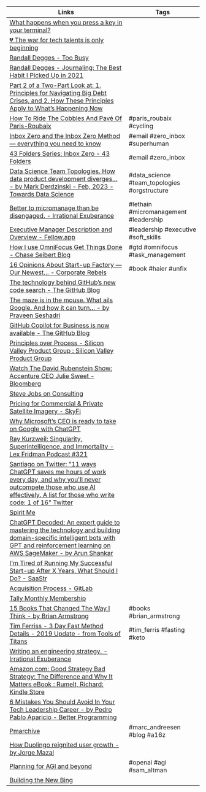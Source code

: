 | Links | Tags |
| ----- | ---- |
| [What happens when you press a key in your terminal?](https://jvns.ca/blog/2022/07/20/pseudoterminals/) |  |
| [💔 The war for tech talents is only beginning](https://www.icopilots.com/the-war-for-talents/) |  |
| [Randall Degges - Too Busy](https://www.rdegges.com/2017/too-busy/) |  |
| [Randall Degges - Journaling: The Best Habit I Picked Up in 2021](https://www.rdegges.com/2022/journaling-the-best-habit-i-picked-up-in-2021/) |  |
| [Part 2 of a Two-Part Look at: 1. Principles for Navigating Big Debt Crises, and 2. How These Principles Apply to What’s Happening Now](https://www.linkedin.com/pulse/part-2-two-part-look-1-principles-navigating-big-debt-ray-dalio/) |  |
| [How To Ride The Cobbles And Pavé Of Paris-Roubaix](https://youtu.be/PVXWhEmeuxM) | #paris_roubaix #cycling |
| [Inbox Zero and the Inbox Zero Method — everything you need to know](https://blog.superhuman.com/inbox-zero-method/?fbclid=PAAabqpnKq5NZMqL2K3ZLfIcdkNfJOpdRYC8RqlizVzSQ5rPPreZpaNdSrzY4) | #email #zero_inbox #superhuman|
| [43 Folders Series: Inbox Zero - 43 Folders](https://www.43folders.com/43-folders-series-inbox-zero) | #email #zero_inbox |
| [Data Science Team Topologies. How data product development diverges… - by Mark Derdzinski - Feb, 2023 -Towards Data Science](https://towardsdatascience.com/data-science-team-topologies-b6844d4e2fa4) | #data_science #team_topologies #orgstructure |
| [Better to micromanage than be disengaged. - Irrational Exuberance](https://lethain.com/better-micromanage-than-disengaged/) | #lethain #micromanagement #leadership |
| [Executive Manager Description and Overview - Fellow.app](https://fellow.app/blog/management/executive-manager-description-and-overview/) | #leadership #executive #soft_skills|
| [How I use OmniFocus Get Things Done - Chase Seibert Blog](https://chase-seibert.github.io/blog/2022/06/06/how-i-get-things-done-with-omnifocus.html) | #gtd #omnifocus #task_management|
| [16 Opinions About Start-up Factory — Our Newest… - Corporate Rebels](https://www.corporate-rebels.com/blog/haier-book-blurbs) | #book #haier #unfix |
| [The technology behind GitHub’s new code search - The GitHub Blog](https://github.blog/2023-02-06-the-technology-behind-githubs-new-code-search/) |  |
| [The maze is in the mouse. What ails Google. And how it can turn… - by Praveen Seshadri](https://medium.com/@pravse/the-maze-is-in-the-mouse-980c57cfd61a) |  |
| [GitHub Copilot for Business is now available - The GitHub Blog](https://github.blog/2023-02-14-github-copilot-for-business-is-now-available/) |  |
| [Principles over Process - Silicon Valley Product Group : Silicon Valley Product Group](https://www.svpg.com/principles-over-process/) |  |
| [Watch The David Rubenstein Show: Accenture CEO Julie Sweet - Bloomberg](https://www.bloomberg.com/news/videos/2021-10-07/the-david-rubenstein-show-julie-sweet) |  |
| [Steve Jobs on Consulting](https://youtu.be/-c4CNB80SRc) |  |
| [Pricing for Commercial &amp; Private Satellite Imagery - SkyFi](https://www.skyfi.com/pricing) |  |
| [Why Microsoft’s CEO is ready to take on Google with ChatGPT](https://youtu.be/QinFy0RFDr8) |  |
| [Ray Kurzweil: Singularity, Superintelligence, and Immortality - Lex Fridman Podcast #321](https://youtu.be/ykY69lSpDdo) |  |
| [Santiago on Twitter: "11 ways ChatGPT saves me hours of work every day, and why you'll never outcompete those who use AI effectively. A list for those who write code: 1 of 16"  Twitter](https://twitter.com/svpino/status/1624392828154712064) | |
| [Spirit Me](https://spiritme.tech/) |  |
| [ChatGPT Decoded: An expert guide to mastering the technology and building domain-specific intelligent bots with GPT and reinforcement learning on AWS SageMaker - by Arun Shankar](https://itnext.io/chatgpt-decoded-an-expert-guide-to-mastering-the-technology-and-building-domain-specific-3a95b42827bb) |  |
| [I&#039;m Tired of Running My Successful Start-up After X Years. What Should I Do? - SaaStr](https://www.saastr.com/the-holidays-part-1-im-tired-of-running-my-successful-start-up-after-x-years-what-should-i-do/) |  |
| [Acquisition Process - GitLab](https://about.gitlab.com/handbook/acquisitions/acquisition-process/) |  |
| [Tally Monthly Membership](https://tallyhealth.com/products/membership) | |
| [15 Books That Changed The Way I Think - by Brian Armstrong](https://barmstrong.medium.com/14-books-that-changed-the-way-i-think-dcab51f1d50c) | #books #brian_armstrong |
| [Tim Ferriss - 3 Day Fast Method Details - 2019 Update - from Tools of Titans](https://fastlifehacks.com/tim-ferriss-3-day-fast-method/) | #tim_ferris #fasting #keto|
| [Writing an engineering strategy. - Irrational Exuberance](https://lethain.com/eng-strategies) |  |
| [Amazon.com: Good Strategy Bad Strategy: The Difference and Why It Matters eBook : Rumelt, Richard: Kindle Store](https://www.amazon.com/dp/B004J4WKEC) |  |
| [6 Mistakes You Should Avoid In Your Tech Leadership Career - by Pedro Pablo Aparicio - Better Programming](https://betterprogramming.pub/6-mistakes-you-should-avoid-in-your-tech-leadership-career-9b019521cf6b) |  |
| [Pmarchive](https://pmarchive.com/) | #marc_andreesen #blog #a16z |
| [How Duolingo reignited user growth - by Jorge Mazal](https://substack.com/app-link/post?publication_id=10845&post_id=104096876) |  |
| [Planning for AGI and beyond](https://openai.com/blog/planning-for-agi-and-beyond) | #openai #agi #sam_altman |
| [Building the New Bing](https://www.linkedin.com/pulse/building-new-bing-jordi-ribas/) |  |